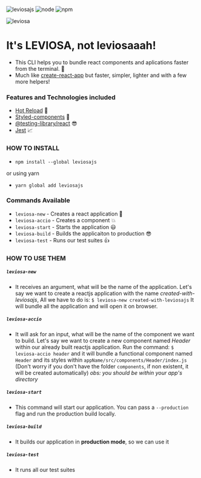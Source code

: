 ![leviosajs](https://img.shields.io/badge/leviosajs-1.2.51-yellowgreen) ![node](https://img.shields.io/badge/node-12.9.1-yellow) ![npm](https://img.shields.io/badge/npm-6.11.3-yellow)

![leviosa](https://pa1.narvii.com/6660/c238c33782e1318a08f7778b8890629121d458ac_hq.gif)
# It's LEVIOSA, not leviosaaah!

- This CLI helps you to bundle react components and aplications faster from the terminal. :rocket:
- Much like [create-react-app](https://github.com/facebook/create-react-app) but faster, simpler, lighter and with a few more helpers!

### Features and Technologies included
- [Hot Reload](https://github.com/gaearon/react-hot-loader) :rocket:
- [Styled-components](https://styled-components.com/) 💅
- [@testing-library/react](https://testing-library.com/docs/react-testing-library/intro) :sunglasses:
- [Jest](https://jestjs.io/) 📈

### HOW TO INSTALL

- `npm install --global leviosajs`

or using yarn

- `yarn global add leviosajs`


### Commands Available

- `leviosa-new` - Creates a react application :rocket:
- `leviosa-accio` - Creates a component :boom:
- `leviosa-start` - Starts the application :smiley:
- `leviosa-build` - Builds the applicaiton to production :sunglasses:
- `leviosa-test` - Runs our test suites :+1:

### HOW TO USE THEM
##### `leviosa-new`
- It receives an argument, what will be the name of the application. Let's say we want to create a reactjs application with the name _created-with-leviosajs_, All we have to do is:
`$ leviosa-new created-with-leviosajs`
It will bundle all the application and will open it on browser.
##### `leviosa-accio`
- It will ask for an input, what will be the name of the component we want to build. Let's say we want to create a new component named _Header_ within our already built reactjs application. Run the command:
`$ leviosa-accio header`
 and it will bundle a functional component named `Header` and its styles within `appName/src/components/Header/index.js` (Don't worry if you don't have the folder `components`, if non existent, it will be created automatically)
 _obs: you should be within your app's directory_
 ##### `leviosa-start`
 - This command will start our application. You can pass a `--production` flag and run the production build locally.

 ##### `leviosa-build`
 - It builds our application in **production mode**, so we can use it

##### `leviosa-test`
- It runs all our test suites
